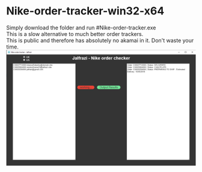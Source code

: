 # Nike-order-tracker-win32-x64  
  
Simply download the folder and run #Nike-order-tracker.exe  
This is a slow alternative to much better order trackers.  
This is public and therefore has absolutely no akamai in it. Don't waste your time.  
![Example](/order.PNG)
